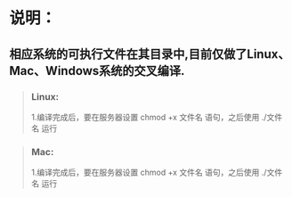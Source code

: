 # 说明：
相应系统的可执行文件在其目录中,目前仅做了Linux、Mac、Windows系统的交叉编译.
---
> ### Linux:
> 1.编译完成后，要在服务器设置 chmod +x 文件名 语句，之后使用 ./文件名 运行


> ### Mac:
> 1.编译完成后，要在服务器设置 chmod +x 文件名 语句，之后使用 ./文件名 运行